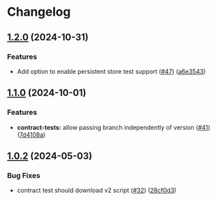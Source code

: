 # Changelog

## [1.2.0](https://github.com/launchdarkly/gh-actions/compare/contract-tests-v1.1.0...contract-tests-v1.2.0) (2024-10-31)


### Features

* Add option to enable persistent store test support ([#47](https://github.com/launchdarkly/gh-actions/issues/47)) ([a6e3543](https://github.com/launchdarkly/gh-actions/commit/a6e3543f7c6fbf6c3cab5ee3bb2b53c9abf59fd5))

## [1.1.0](https://github.com/launchdarkly/gh-actions/compare/contract-tests-v1.0.2...contract-tests-v1.1.0) (2024-10-01)


### Features

* **contract-tests:** allow passing branch independently of version ([#41](https://github.com/launchdarkly/gh-actions/issues/41)) ([7d4108a](https://github.com/launchdarkly/gh-actions/commit/7d4108ae56d7e3e5c9552a27c3982d9b8f526307))

## [1.0.2](https://github.com/launchdarkly/gh-actions/compare/contract-tests-v1.0.1...contract-tests-v1.0.2) (2024-05-03)


### Bug Fixes

* contract test should download v2 script ([#32](https://github.com/launchdarkly/gh-actions/issues/32)) ([28cf0d3](https://github.com/launchdarkly/gh-actions/commit/28cf0d382ed18c9f0e80467726aae654a50fa27d))
